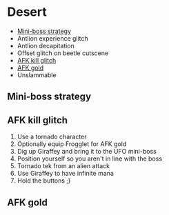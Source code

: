 # Desert

- [Mini-boss strategy](#boss)
- Antlion experience glitch
- Antlion decapitation
- Offset glitch on beetle cutscene
- [AFK kill glitch](#kill-glitch)
- [AFK gold](#gold)
- Unslammable

## <a name="boss"></a>Mini-boss strategy

## <a name="kill-glitch"></a>AFK kill glitch

1. Use a tornado character
2. Optionally equip Frogglet for AFK gold
3. Dig up Giraffey and bring it to the UFO mini-boss
4. Position yourself so you aren't in line with the boss
5. Tornado tek from an alien attack
6. Use Giraffey to have infinite mana
7. Hold the buttons ;)

## <a name="gold"></a>AFK gold
